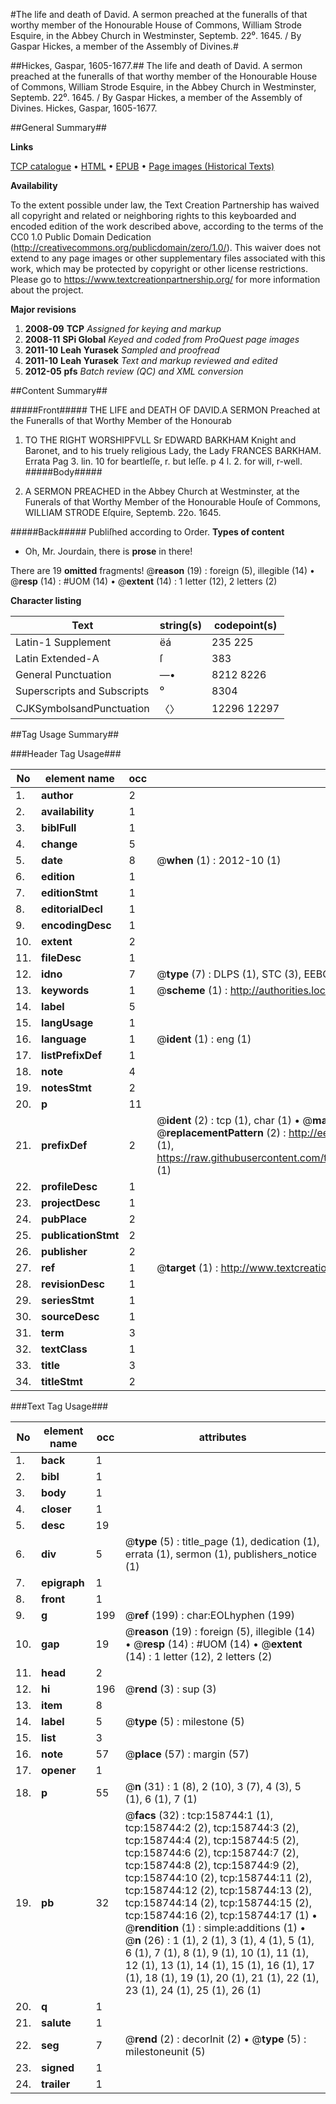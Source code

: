#The life and death of David. A sermon preached at the funeralls of that worthy member of the Honourable House of Commons, William Strode Esquire, in the Abbey Church in Westminster, Septemb. 22⁰. 1645. / By Gaspar Hickes, a member of the Assembly of Divines.#

##Hickes, Gaspar, 1605-1677.##
The life and death of David. A sermon preached at the funeralls of that worthy member of the Honourable House of Commons, William Strode Esquire, in the Abbey Church in Westminster, Septemb. 22⁰. 1645. / By Gaspar Hickes, a member of the Assembly of Divines.
Hickes, Gaspar, 1605-1677.

##General Summary##

**Links**

[TCP catalogue](http://www.ota.ox.ac.uk/tcp/)  • 
[HTML](http://tei.it.ox.ac.uk/tcp/Texts-HTML/free/A86/A86326.html)  • 
[EPUB](http://tei.it.ox.ac.uk/tcp/Texts-EPUB/free/A86/A86326.epub) • 
[Page images (Historical Texts)](https://historicaltexts.jisc.ac.uk/eebo-99861086e)

**Availability**

To the extent possible under law, the Text Creation Partnership has waived all copyright and related or neighboring rights to this keyboarded and encoded edition of the work described above, according to the terms of the CC0 1.0 Public Domain Dedication (http://creativecommons.org/publicdomain/zero/1.0/). This waiver does not extend to any page images or other supplementary files associated with this work, which may be protected by copyright or other license restrictions. Please go to https://www.textcreationpartnership.org/ for more information about the project.

**Major revisions**

1. __2008-09__ __TCP__ *Assigned for keying and markup*
1. __2008-11__ __SPi Global__ *Keyed and coded from ProQuest page images*
1. __2011-10__ __Leah Yurasek__ *Sampled and proofread*
1. __2011-10__ __Leah Yurasek__ *Text and markup reviewed and edited*
1. __2012-05__ __pfs__ *Batch review (QC) and XML conversion*

##Content Summary##

#####Front#####
THE LIFE and DEATH OF DAVID.A SERMON Preached at the Funeralls of that Worthy Member of the Honourab
1. TO THE RIGHT WORSHIPFVLL Sr EDWARD BARKHAM Knight and Baronet, and to his truely religious Lady, the Lady FRANCES BARKHAM.
Errata Pag 3. lin. 10 for beartleſſe, r. but leſſe. p 4 l. 2. for will, r-well.
#####Body#####

1. A SERMON PREACHED in the Abbey Church at Westminster, at the Funerals of that Worthy Member of the Honourable Houſe of Commons, WILLIAM STRODE Eſquire, Septemb. 22o. 1645.

#####Back#####
Publiſhed according to Order.
**Types of content**

  * Oh, Mr. Jourdain, there is **prose** in there!

There are 19 **omitted** fragments! 
 @__reason__ (19) : foreign (5), illegible (14)  •  @__resp__ (14) : #UOM (14)  •  @__extent__ (14) : 1 letter (12), 2 letters (2)

**Character listing**


|Text|string(s)|codepoint(s)|
|---|---|---|
|Latin-1 Supplement|ëá|235 225|
|Latin Extended-A|ſ|383|
|General Punctuation|—•|8212 8226|
|Superscripts             and Subscripts|⁰|8304|
|CJKSymbolsandPunctuation|〈〉|12296 12297|

##Tag Usage Summary##

###Header Tag Usage###

|No|element name|occ|attributes|
|---|---|---|---|
|1.|__author__|2||
|2.|__availability__|1||
|3.|__biblFull__|1||
|4.|__change__|5||
|5.|__date__|8| @__when__ (1) : 2012-10 (1)|
|6.|__edition__|1||
|7.|__editionStmt__|1||
|8.|__editorialDecl__|1||
|9.|__encodingDesc__|1||
|10.|__extent__|2||
|11.|__fileDesc__|1||
|12.|__idno__|7| @__type__ (7) : DLPS (1), STC (3), EEBO-CITATION (1), PROQUEST (1), VID (1)|
|13.|__keywords__|1| @__scheme__ (1) : http://authorities.loc.gov/ (1)|
|14.|__label__|5||
|15.|__langUsage__|1||
|16.|__language__|1| @__ident__ (1) : eng (1)|
|17.|__listPrefixDef__|1||
|18.|__note__|4||
|19.|__notesStmt__|2||
|20.|__p__|11||
|21.|__prefixDef__|2| @__ident__ (2) : tcp (1), char (1)  •  @__matchPattern__ (2) : ([0-9\-]+):([0-9IVX]+) (1), (.+) (1)  •  @__replacementPattern__ (2) : http://eebo.chadwyck.com/downloadtiff?vid=$1&page=$2 (1), https://raw.githubusercontent.com/textcreationpartnership/Texts/master/tcpchars.xml#$1 (1)|
|22.|__profileDesc__|1||
|23.|__projectDesc__|1||
|24.|__pubPlace__|2||
|25.|__publicationStmt__|2||
|26.|__publisher__|2||
|27.|__ref__|1| @__target__ (1) : http://www.textcreationpartnership.org/docs/. (1)|
|28.|__revisionDesc__|1||
|29.|__seriesStmt__|1||
|30.|__sourceDesc__|1||
|31.|__term__|3||
|32.|__textClass__|1||
|33.|__title__|3||
|34.|__titleStmt__|2||


###Text Tag Usage###

|No|element name|occ|attributes|
|---|---|---|---|
|1.|__back__|1||
|2.|__bibl__|1||
|3.|__body__|1||
|4.|__closer__|1||
|5.|__desc__|19||
|6.|__div__|5| @__type__ (5) : title_page (1), dedication (1), errata (1), sermon (1), publishers_notice (1)|
|7.|__epigraph__|1||
|8.|__front__|1||
|9.|__g__|199| @__ref__ (199) : char:EOLhyphen (199)|
|10.|__gap__|19| @__reason__ (19) : foreign (5), illegible (14)  •  @__resp__ (14) : #UOM (14)  •  @__extent__ (14) : 1 letter (12), 2 letters (2)|
|11.|__head__|2||
|12.|__hi__|196| @__rend__ (3) : sup (3)|
|13.|__item__|8||
|14.|__label__|5| @__type__ (5) : milestone (5)|
|15.|__list__|3||
|16.|__note__|57| @__place__ (57) : margin (57)|
|17.|__opener__|1||
|18.|__p__|55| @__n__ (31) : 1 (8), 2 (10), 3 (7), 4 (3), 5 (1), 6 (1), 7 (1)|
|19.|__pb__|32| @__facs__ (32) : tcp:158744:1 (1), tcp:158744:2 (2), tcp:158744:3 (2), tcp:158744:4 (2), tcp:158744:5 (2), tcp:158744:6 (2), tcp:158744:7 (2), tcp:158744:8 (2), tcp:158744:9 (2), tcp:158744:10 (2), tcp:158744:11 (2), tcp:158744:12 (2), tcp:158744:13 (2), tcp:158744:14 (2), tcp:158744:15 (2), tcp:158744:16 (2), tcp:158744:17 (1)  •  @__rendition__ (1) : simple:additions (1)  •  @__n__ (26) : 1 (1), 2 (1), 3 (1), 4 (1), 5 (1), 6 (1), 7 (1), 8 (1), 9 (1), 10 (1), 11 (1), 12 (1), 13 (1), 14 (1), 15 (1), 16 (1), 17 (1), 18 (1), 19 (1), 20 (1), 21 (1), 22 (1), 23 (1), 24 (1), 25 (1), 26 (1)|
|20.|__q__|1||
|21.|__salute__|1||
|22.|__seg__|7| @__rend__ (2) : decorInit (2)  •  @__type__ (5) : milestoneunit (5)|
|23.|__signed__|1||
|24.|__trailer__|1||
